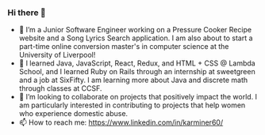 ### Hi there 👋

- 🔭 I’m a Junior Software Engineer working on a Pressure Cooker Recipe website and a Song Lyrics Search application. I am also about to start a part-time online conversion master's in computer science at the University of Liverpool!
- 🌱 I learned Java, JavaScript, React, Redux, and HTML + CSS @ Lambda School, and I learned Ruby on Rails through an internship at sweetgreen and a job at SixFifty. I am learning more about Java and discrete math through classes at CCSF.
- 👯 I’m looking to collaborate on projects that positively impact the world. I am particularly interested in contributing to projects that help women who experience domestic abuse.
- 📫 How to reach me: https://www.linkedin.com/in/karminer60/ 

